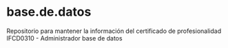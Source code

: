 # base.de.datos
Repositorio para mantener la información del certificado de profesionalidad IFCD0310 - Administrador base de datos
